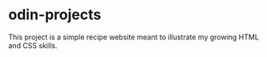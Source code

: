 # odin-projects
This project is a simple recipe website meant to illustrate my growing HTML and CSS skills. 